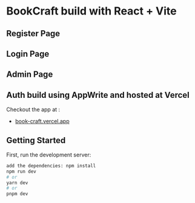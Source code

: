 # BookCraft build with React + Vite

## Register Page

## Login Page

## Admin Page

## Auth build using AppWrite and hosted at Vercel

Checkout the app at :

- [book-craft.vercel.app](https://book-craft.vercel.app/)

## Getting Started

First, run the development server:

```bash
add the dependencies: npm install
npm run dev
# or
yarn dev
# or
pnpm dev
```
